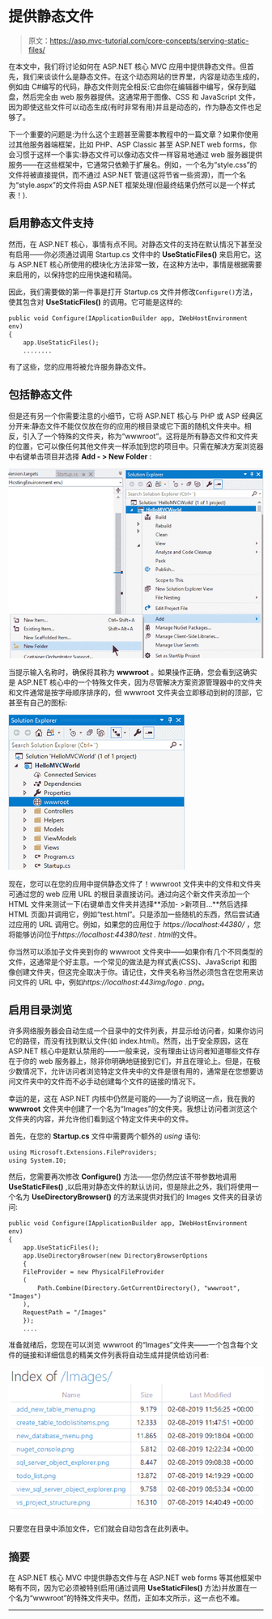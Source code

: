 # 提供静态文件

> 原文：<https://asp.mvc-tutorial.com/core-concepts/serving-static-files/>

在本文中，我们将讨论如何在 ASP.NET 核心 MVC 应用中提供静态文件。但首先，我们来谈谈什么是静态文件。在这个动态网站的世界里，内容是动态生成的，例如由 C#编写的代码，静态文件则完全相反:它由你在编辑器中编写，保存到磁盘，然后完全由 web 服务器提供。这通常用于图像、CSS 和 JavaScript 文件，因为即使这些文件可以动态生成(有时非常有用)并且是动态的，作为静态文件也足够了。

下一个重要的问题是:为什么这个主题甚至需要本教程中的一篇文章？如果你使用过其他服务器端框架，比如 PHP、ASP Classic 甚至 ASP.NET web forms，你会习惯于这样一个事实:静态文件可以像动态文件一样容易地通过 web 服务器提供服务——在这些框架中，它通常只依赖于扩展名。例如，一个名为“style.css”的文件将被直接提供，而不通过 ASP.NET 管道(这将节省一些资源)，而一个名为“style.aspx”的文件将由 ASP.NET 框架处理(但最终结果仍然可以是一个样式表！).

## 启用静态文件支持

然而，在 ASP.NET 核心，事情有点不同。对静态文件的支持在默认情况下甚至没有启用——你必须通过调用 Startup.cs 文件中的 **UseStaticFiles()** 来启用它。这与 ASP.NET 核心所使用的模块化方法非常一致，在这种方法中，事情是根据需要来启用的，以保持您的应用快速和精简。

因此，我们需要做的第一件事是打开 Startup.cs 文件并修改`Configure()`方法，使其包含对 **UseStaticFiles()** 的调用。它可能是这样的:

```
public void Configure(IApplicationBuilder app, IWebHostEnvironment env)
{
    app.UseStaticFiles();
    ........        
```

<input type="hidden" name="IL_IN_ARTICLE">

有了这些，您的应用将被允许服务静态文件。

## 包括静态文件

但是还有另一个你需要注意的小细节，它将 ASP.NET 核心与 PHP 或 ASP 经典区分开来:静态文件不能仅仅放在你的应用的根目录或它下面的随机文件夹中。相反，引入了一个特殊的文件夹，称为“wwwroot”。这将是所有静态文件和文件夹的位置，它可以像任何其他文件夹一样添加到您的项目中。只需在解决方案浏览器中右键单击项目并选择 **Add - > New Folder** :

![](img/4f5bc5d83298c74dcfb5e91190cf876c.png "Add new folder")

当提示输入名称时，确保将其称为 **wwwroot** 。如果操作正确，您会看到这确实是 ASP.NET 核心中的一个特殊文件夹，因为尽管解决方案资源管理器中的文件夹和文件通常是按字母顺序排序的，但 wwwroot 文件夹会立即移动到树的顶部，它甚至有自己的图标:

![](img/34a815bccec9115c83b8a1c65aeec474.png "The wwwroot folder in the Solution Explorer")

现在，您可以在您的应用中提供静态文件了！wwwroot 文件夹中的文件和文件夹可通过您的 web 应用 URL 的根目录直接访问。通过向这个新文件夹添加一个 HTML 文件来测试一下(右键单击文件夹并选择**添加- >新项目...**然后选择 HTML 页面)并调用它，例如“test.html”。只是添加一些随机的东西，然后尝试通过应用的 URL 调用它。例如，如果您的应用位于 *https://localhost:44380/* ，您将能够访问位于*https://localhost:44380/test . html*的文件。

你当然可以添加子文件夹到你的 wwwroot 文件夹中——如果你有几个不同类型的文件，这通常是个好主意。一个常见的做法是为样式表(CSS)、JavaScript 和图像创建文件夹，但这完全取决于你。请记住，文件夹名称当然必须包含在您用来访问文件的 URL 中，例如*https://localhost:443img/logo . png*。

## 启用目录浏览

许多网络服务器会自动生成一个目录中的文件列表，并显示给访问者，如果你访问它的路径，而没有找到默认文件(如 index.html)。然而，出于安全原因，这在 ASP.NET 核心中是默认禁用的——一般来说，没有理由让访问者知道哪些文件存在于你的 web 服务器上，除非你明确地链接到它们，并且在理论上。但是，在极少数情况下，允许访问者浏览特定文件夹中的文件是很有用的，通常是在您想要访问文件夹中的文件而不必手动创建每个文件的链接的情况下。

幸运的是，这在 ASP.NET 内核中仍然是可能的——为了说明这一点，我在我的 **wwwroot** 文件夹中创建了一个名为“Images”的文件夹。我想让访问者浏览这个文件夹的内容，并允许他们看到这个特定文件夹中的文件。

首先，在您的 **Startup.cs** 文件中需要两个额外的 *using* 语句:

```
using Microsoft.Extensions.FileProviders;
using System.IO;
```

然后，您需要再次修改 **Configure()** 方法——您仍然应该不带参数地调用 **UseStaticFiles()** ,以启用对静态文件的默认访问，但是除此之外，我们将使用一个名为 **UseDirectoryBrowser()** 的方法来提供对我们的 Images 文件夹的目录访问:

```
public void Configure(IApplicationBuilder app, IWebHostEnvironment env)
{
    app.UseStaticFiles();        
    app.UseDirectoryBrowser(new DirectoryBrowserOptions
    {
    FileProvider = new PhysicalFileProvider
    (
        Path.Combine(Directory.GetCurrentDirectory(), "wwwroot", "Images")            
    ),
    RequestPath = "/Images"
    });
    ....
```

准备就绪后，您现在可以浏览 wwwroot 的“Images”文件夹——一个包含每个文件的链接和详细信息的精美文件列表将自动生成并提供给访问者:

![](img/076fee14206fc3bc430da0bb3bb087cb.png "Directory browsing")

只要您在目录中添加文件，它们就会自动包含在此列表中。

## 摘要

在 ASP.NET 核心 MVC 中提供静态文件与在 ASP.NET web forms 等其他框架中略有不同，因为它必须被特别启用(通过调用 **UseStaticFiles()** 方法)并放置在一个名为“wwwroot”的特殊文件夹中。然而，正如本文所示，这一点也不难。

* * *